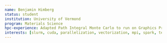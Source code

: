 ```yaml
---
name: Benjamin Himberg
status: student
institution: University of Vermond
program: Materials Science
hpc-experience: Adapted Path Integral Monte Carlo to run on Graphics Processing Units Enhanced a CMAES code to make use of the Message Passing Interface for cluster computation Augmented GROMACS to perform local stress calculations Developed a GPU Ising/Potts/XY code with global and local updates using Parallel Tempering and thermal annealing
interests: [slurm, cuda, parallelization, vectorization, mpi, spark, tensorflow, AI, DeepLearning, Machine-Learning, scikit-learn, Molecular-Dynamics, gromacs, Quantum-Mechanics, parallelization, ssh, x11, bash, environment-modules, mathematica, matlab, mpi, scripting, gpus, hadoop, julia, machine, learning, parallelism, performance, performance tuning, professional development, programming, programming best practices, unix environment, visualization]
---
```

